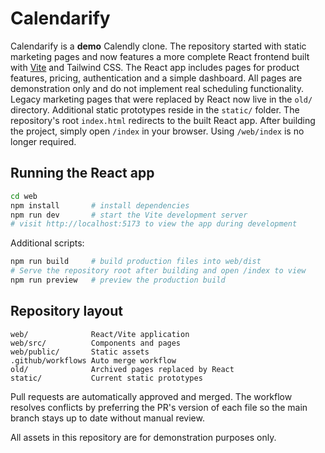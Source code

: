 # Calendarify

Calendarify is a **demo** Calendly clone. The repository started with static
marketing pages and now features a more complete React frontend built with
[Vite](https://vitejs.dev/) and Tailwind CSS. The React app includes pages for
product features, pricing, authentication and a simple dashboard. All pages are
demonstration only and do not implement real scheduling functionality.
Legacy marketing pages that were replaced by React now live in the `old/` directory.
Additional static prototypes reside in the `static/` folder.
The repository's root `index.html` redirects to the built React app. After
building the project, simply open `/index` in your browser. Using `/web/index`
is no longer required.

## Running the React app

```bash
cd web
npm install       # install dependencies
npm run dev       # start the Vite development server
# visit http://localhost:5173 to view the app during development
```

Additional scripts:

```bash
npm run build     # build production files into web/dist
# Serve the repository root after building and open /index to view
npm run preview   # preview the production build
```

## Repository layout

```
web/              React/Vite application
web/src/          Components and pages
web/public/       Static assets
.github/workflows Auto merge workflow
old/              Archived pages replaced by React
static/           Current static prototypes
```

Pull requests are automatically approved and merged. The workflow resolves
conflicts by preferring the PR's version of each file so the main branch stays
up to date without manual review.

All assets in this repository are for demonstration purposes only.
